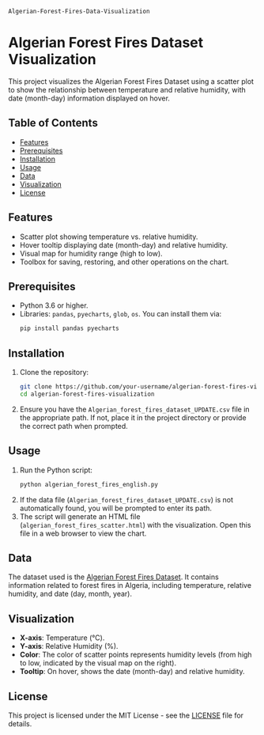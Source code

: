 `Algerian-Forest-Fires-Data-Visualization`
# Algerian Forest Fires Dataset Visualization

This project visualizes the Algerian Forest Fires Dataset using a scatter plot to show the relationship between temperature and relative humidity, with date (month-day) information displayed on hover.

## Table of Contents
- [Features](#features)
- [Prerequisites](#prerequisites)
- [Installation](#installation)
- [Usage](#usage)
- [Data](#data)
- [Visualization](#visualization)
- [License](#license)

## Features
- Scatter plot showing temperature vs. relative humidity.
- Hover tooltip displaying date (month-day) and relative humidity.
- Visual map for humidity range (high to low).
- Toolbox for saving, restoring, and other operations on the chart.

## Prerequisites
- Python 3.6 or higher.
- Libraries: `pandas`, `pyecharts`, `glob`, `os`. You can install them via:
  ```bash
  pip install pandas pyecharts
  ```

## Installation
1. Clone the repository:
   ```bash
   git clone https://github.com/your-username/algerian-forest-fires-visualization.git
   cd algerian-forest-fires-visualization
   ```
2. Ensure you have the `Algerian_forest_fires_dataset_UPDATE.csv` file in the appropriate path. If not, place it in the project directory or provide the correct path when prompted.

## Usage
1. Run the Python script:
   ```bash
   python algerian_forest_fires_english.py
   ```
2. If the data file (`Algerian_forest_fires_dataset_UPDATE.csv`) is not automatically found, you will be prompted to enter its path.
3. The script will generate an HTML file (`algerian_forest_fires_scatter.html`) with the visualization. Open this file in a web browser to view the chart.

## Data
The dataset used is the [Algerian Forest Fires Dataset](https://archive.ics.uci.edu/ml/datasets/Algerian+Forest+Fires+Dataset++). It contains information related to forest fires in Algeria, including temperature, relative humidity, and date (day, month, year).

## Visualization
- **X-axis**: Temperature (°C).
- **Y-axis**: Relative Humidity (%).
- **Color**: The color of scatter points represents humidity levels (from high to low, indicated by the visual map on the right).
- **Tooltip**: On hover, shows the date (month-day) and relative humidity.

## License
This project is licensed under the MIT License - see the [LICENSE](LICENSE) file for details.

